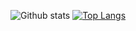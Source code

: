 ![Github stats](https://github-readme-stats.vercel.app/api?username=ichsnn&show_icons=true)
[![Top Langs](https://github-readme-stats.vercel.app/api/top-langs/?username=ichsnn&layout=compact)](https://github.com/anuraghazra/github-readme-stats)
<!---
ichsnn/ichsnn is a ✨ special ✨ repository because its `README.md` (this file) appears on your GitHub profile.
You can click the Preview link to take a look at your changes.
--->

